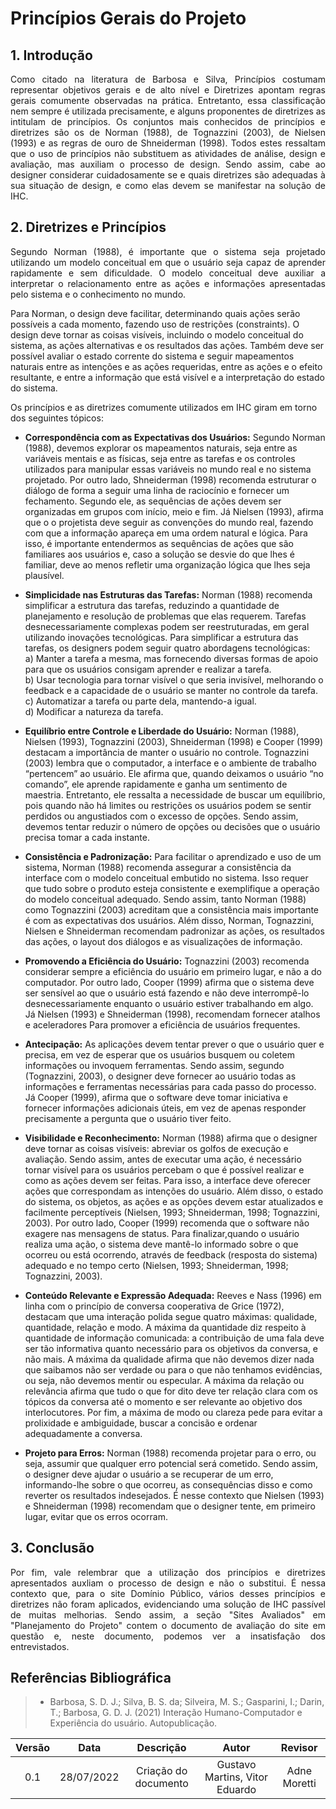 # Princípios Gerais do Projeto

## 1. Introdução
<p align='justify'>
    Como citado na literatura de Barbosa e Silva, Princípios costumam representar objetivos gerais e de alto nível e Diretrizes apontam regras gerais comumente
    observadas na prática. Entretanto, essa classificação nem sempre é utilizada precisamente, e alguns proponentes de diretrizes as intitulam de princípios. 
    Os conjuntos mais conhecidos de princípios e diretrizes são os de Norman (1988), de Tognazzini (2003), de Nielsen (1993) e as regras de ouro de Shneiderman (1998).
    Todos estes ressaltam que o uso de princípios não substituem as atividades de análise, design e avaliação, mas auxiliam o processo de design. 
    Sendo assim, cabe ao designer considerar cuidadosamente se e quais diretrizes são adequadas à sua situação de design, e como elas devem se manifestar 
    na solução de IHC.
</p>

## 2. Diretrizes e Princípios
<p align='justify'>
Segundo Norman (1988), é importante que o sistema seja projetado utilizando um modelo conceitual em que o usuário seja capaz de aprender rapidamente e sem dificuldade. O modelo conceitual deve auxiliar a interpretar o relacionamento entre as ações e informações apresentadas pelo sistema e o conhecimento no mundo. 
    
Para Norman, o design deve facilitar, determinando quais ações serão possíveis a cada momento, fazendo uso de restrições (constraints). O design deve tornar as coisas visíveis, incluindo o modelo conceitual do sistema, as ações alternativas e os resultados das ações. Também deve ser possível avaliar o estado corrente do sistema e seguir mapeamentos naturais entre as intenções e as ações requeridas, entre as ações e o efeito resultante, e entre a informação que está visível e a interpretação do estado do sistema.

Os princípios e as diretrizes comumente utilizados em IHC giram em torno dos seguintes tópicos:
</p>

- <b>Correspondência com as Expectativas dos Usuários:</b> 
 Segundo Norman (1988), devemos explorar os mapeamentos naturais, seja entre as variáveis mentais e as físicas, seja entre as tarefas 
e os controles utilizados para manipular essas variáveis no mundo real e no sistema projetado. Por outro lado, Shneiderman (1998) 
recomenda estruturar o diálogo de forma a seguir uma linha de raciocínio e fornecer um fechamento. Segundo ele, as sequências de ações 
devem ser organizadas em grupos com início, meio e fim. Já  Nielsen (1993), afirma que o o projetista deve seguir as convenções do mundo 
real, fazendo com que a informação apareça em uma ordem natural e lógica. Para isso, é importante entendermos as sequências de 
ações que são familiares aos usuários e, caso a solução se desvie do que lhes é familiar, deve ao menos refletir uma organização 
lógica que lhes seja plausível.


- <b>Simplicidade nas Estruturas das Tarefas:</b> 
  Norman (1988) recomenda simplificar a estrutura das tarefas, reduzindo a quantidade de planejamento e resolução de problemas que elas requerem. 
Tarefas desnecessariamente complexas podem ser reestruturadas, em geral utilizando inovações tecnológicas. Para simplificar a estrutura das tarefas, 
os designers podem seguir quatro abordagens tecnológicas:<br>
a) Manter a tarefa a mesma, mas fornecendo diversas formas de apoio para que os usuários consigam aprender e realizar a tarefa.<br>
b) Usar tecnologia para tornar visível o que seria invisível, melhorando o feedback e a capacidade de o usuário se manter no controle da tarefa.<br>
c) Automatizar a tarefa ou parte dela, mantendo-a igual.<br>
d) Modificar a natureza da tarefa.<br>

- <b>Equilíbrio entre Controle e Liberdade do Usuário:</b> 
Norman (1988), Nielsen (1993), Tognazzini (2003), Shneiderman (1998) e Cooper (1999) destacam a importância de manter o usuário no controle. 
Tognazzini (2003) lembra que o computador, a interface e o ambiente de trabalho “pertencem” ao usuário. Ele afirma que, quando deixamos o 
usuário “no comando”, ele aprende rapidamente e ganha um sentimento de maestria. Entretanto, ele ressalta a necessidade de buscar um 
equilíbrio, pois quando não há limites ou restrições os usuários podem se sentir perdidos ou angustiados com o excesso de opções. Sendo assim,
devemos tentar reduzir o número de opções ou decisões que o usuário precisa tomar a cada instante. 

- <b>Consistência e Padronização:</b>
Para facilitar o aprendizado e uso de um sistema, Norman (1988) recomenda assegurar a consistência da interface com o modelo conceitual 
embutido no sistema. Isso requer que tudo sobre o produto esteja consistente e exemplifique a operação do modelo conceitual
adequado. Sendo assim, tanto Norman (1988) como Tognazzini (2003) acreditam que a consistência 
mais importante é com as expectativas dos usuários. Além disso, Norman, Tognazzini, Nielsen e Shneiderman recomendam padronizar as ações,
os resultados das ações, o layout dos diálogos e as visualizações de informação.

- <b>Promovendo a Eficiência do Usuário:</b>
Tognazzini (2003) recomenda considerar sempre a eficiência do usuário em primeiro lugar, e não a do computador. Por outro lado, Cooper (1999)
afirma que o sistema deve ser sensível ao que o usuário está fazendo e não deve interrompê-lo desnecessariamente enquanto o usuário estiver 
trabalhando em algo. Já Nielsen (1993) e Shneiderman (1998), recomendam fornecer atalhos e aceleradores Para promover a eficiência de 
usuários frequentes.

- <b>Antecipação:</b> 
  As aplicações devem tentar prever o que o usuário quer e precisa, em vez de esperar que os usuários busquem ou coletem informações ou 
invoquem ferramentas. Sendo assim, segundo (Tognazzini, 2003), o designer deve fornecer ao usuário todas as informações e ferramentas 
necessárias para cada passo do processo. Já Cooper (1999), afirma que o software deve tomar iniciativa e fornecer informações 
adicionais úteis, em vez de apenas responder precisamente a pergunta que o usuário tiver feito.
- <b>Visibilidade e Reconhecimento:</b> 
  Norman (1988) afirma que o designer deve tornar as coisas visíveis: abreviar os golfos de execução e avaliação. Sendo assim, antes de executar uma ação,
é necessário tornar visível para os usuários percebam o que é possível realizar e como as ações devem ser feitas. Para isso, a interface deve oferecer ações 
que correspondam as intenções do usuário. Além disso, o estado do sistema, os objetos, as ações e as opções devem estar atualizados e facilmente perceptíveis
(Nielsen, 1993; Shneiderman, 1998; Tognazzini, 2003). Por outro lado, Cooper (1999) recomenda que o software não exagere nas mensagens de status. Para finalizar,quando
o usuário realiza uma ação, o sistema deve mantê-lo informado sobre o que ocorreu ou está ocorrendo, através de feedback (resposta do sistema) adequado 
e no tempo certo (Nielsen, 1993; Shneiderman, 1998; Tognazzini, 2003).

- <b>Conteúdo Relevante e Expressão Adequada:</b>
  Reeves e Nass (1996) em linha com o princípio de conversa cooperativa de Grice (1972), destacam que uma interação polida segue quatro máximas: 
qualidade, quantidade, relação e modo. A máxima da quantidade diz respeito à quantidade de informação comunicada: a contribuição de uma fala deve ser 
tão informativa quanto necessário para os objetivos da conversa, e não mais. A máxima da qualidade afirma que não devemos dizer nada que saibamos não 
ser verdade ou para o que não tenhamos evidências, ou seja, não devemos mentir ou especular. A máxima da relação ou relevância afirma que tudo o que for dito 
deve ter relação clara com os tópicos da conversa até o momento e ser relevante ao objetivo dos interlocutores. Por fim, a máxima de modo ou clareza pede para evitar a prolixidade e ambiguidade, buscar a concisão e ordenar adequadamente a conversa.

- <b>Projeto para Erros:</b>
 Norman (1988) recomenda projetar para o erro, ou seja, assumir que qualquer erro potencial será cometido. Sendo assim, o designer deve ajudar o usuário a se recuperar de um erro, informando-lhe sobre o que ocorreu, as consequências disso e como reverter os resultados indesejados. É nesse contexto que Nielsen (1993) e Shneiderman (1998) recomendam que o designer tente, em primeiro lugar, evitar que os erros ocorram.


## 3. Conclusão

<p align='justify'>
    Por fim, vale relembrar que a utilização dos princípios e diretrizes apresentados auxliam o processo de design e não o substitui. É nessa contexto que, para o site Domínio Público, vários desses princípios e diretrizes não foram aplicados, evidenciando uma solução de IHC passível de muitas melhorias. Sendo assim, a seção "Sites Avaliados" em "Planejamento do Projeto" contem o documento de avaliação do site em questão e, neste documento, podemos ver a insatisfação dos entrevistados. 
</p>

## Referências Bibliográfica
> - Barbosa, S. D. J.; Silva, B. S. da; Silveira, M. S.; Gasparini, I.; Darin, T.; Barbosa, G. D. J. (2021) Interação Humano-Computador e Experiência do usuário. Autopublicação.
> 

| Versão |    Data    |      Descrição       |               Autor                |       Revisor        |
| :----: | :--------: | :------------------: | :--------------------------------: | :------------------: |
|  0.1   | 28/07/2022 | Criação do documento | Gustavo Martins, Vitor Eduardo | Adne Moretti |
